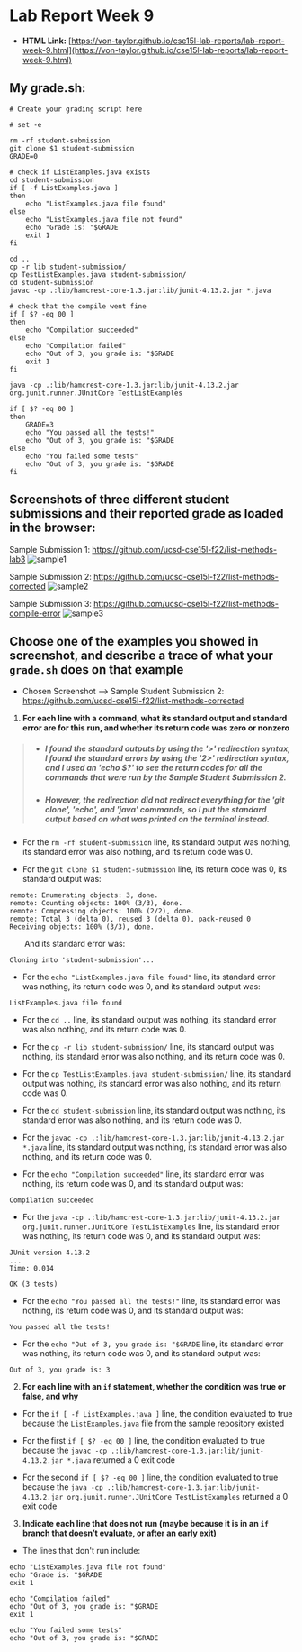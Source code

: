# Lab Report Week 9
- **HTML Link:** [https://von-taylor.github.io/cse15l-lab-reports/lab-report-week-9.html](https://von-taylor.github.io/cse15l-lab-reports/lab-report-week-9.html)

## **My grade.sh:**
```
# Create your grading script here

# set -e

rm -rf student-submission
git clone $1 student-submission
GRADE=0

# check if ListExamples.java exists
cd student-submission
if [ -f ListExamples.java ]
then
    echo "ListExamples.java file found"
else
    echo "ListExamples.java file not found"
    echo "Grade is: "$GRADE
    exit 1
fi

cd ..
cp -r lib student-submission/
cp TestListExamples.java student-submission/
cd student-submission
javac -cp .:lib/hamcrest-core-1.3.jar:lib/junit-4.13.2.jar *.java

# check that the compile went fine
if [ $? -eq 00 ]
then
    echo "Compilation succeeded"
else
    echo "Compilation failed"
    echo "Out of 3, you grade is: "$GRADE
    exit 1
fi

java -cp .:lib/hamcrest-core-1.3.jar:lib/junit-4.13.2.jar org.junit.runner.JUnitCore TestListExamples

if [ $? -eq 00 ]
then
    GRADE=3
    echo "You passed all the tests!"
    echo "Out of 3, you grade is: "$GRADE
else
    echo "You failed some tests"
    echo "Out of 3, you grade is: "$GRADE
fi
```

## **Screenshots of **three** different student submissions and their reported grade as loaded in the browser:**
Sample Submission 1: https://github.com/ucsd-cse15l-f22/list-methods-lab3
![sample1](Week-9-Lab-Reports-Pics/sample1.jpg)

Sample Submission 2: https://github.com/ucsd-cse15l-f22/list-methods-corrected
![sample2](Week-9-Lab-Reports-Pics/sample2.jpg)

Sample Submission 3: https://github.com/ucsd-cse15l-f22/list-methods-compile-error
![sample3](Week-9-Lab-Reports-Pics/sample3.jpg)


## **Choose one of the examples you showed in screenshot, and describe a trace of what your `grade.sh` does on that example**
- Chosen Screenshot --> Sample Student Submission 2: https://github.com/ucsd-cse15l-f22/list-methods-corrected

1) **For each line with a command, what its standard output and standard error are for this run, and whether its return code was zero or nonzero**
> - ##### *I found the standard outputs by using the '>' redirection syntax, I found the standard errors by using the '2>' redirection syntax, and I used an 'echo $?' to see the return codes for all the commands that were run by the Sample Student Submission 2.*
> - ##### *However, the redirection did not redirect everything for the 'git clone', 'echo', and 'java' commands, so I put the standard output based on what was printed on the terminal instead.*

- For the `rm -rf student-submission` line, its standard output was nothing, its standard error was also nothing, and its return code was 0.

- For the `git clone $1 student-submission` line, its return code was 0, its standard output was: 
```
remote: Enumerating objects: 3, done.
remote: Counting objects: 100% (3/3), done.
remote: Compressing objects: 100% (2/2), done.
remote: Total 3 (delta 0), reused 3 (delta 0), pack-reused 0
Receiving objects: 100% (3/3), done.
```
&ensp;&thinsp; &ensp;&thinsp; And its standard error was:
```
Cloning into 'student-submission'...
```

- For the `echo "ListExamples.java file found"` line, its standard error was nothing, its return code was 0, and its standard output was:
```
ListExamples.java file found
```

- For the `cd ..` line, its standard output was nothing, its standard error was also nothing, and its return code was 0.

- For the `cp -r lib student-submission/` line, its standard output was nothing, its standard error was also nothing, and its return code was 0.

- For the `cp TestListExamples.java student-submission/` line, its standard output was nothing, its standard error was also nothing, and its return code was 0.

- For the `cd student-submission` line, its standard output was nothing, its standard error was also nothing, and its return code was 0.

- For the `javac -cp .:lib/hamcrest-core-1.3.jar:lib/junit-4.13.2.jar *.java` line, its standard output was nothing, its standard error was also nothing, and its return code was 0.

- For the `echo "Compilation succeeded"` line, its standard error was nothing, its return code was 0, and its standard output was:
```
Compilation succeeded
```

- For the `java -cp .:lib/hamcrest-core-1.3.jar:lib/junit-4.13.2.jar org.junit.runner.JUnitCore TestListExamples` line, its standard error was nothing, its return code was 0, and its standard output was:
```
JUnit version 4.13.2
...
Time: 0.014

OK (3 tests)
```

- For the `echo "You passed all the tests!"` line, its standard error was nothing, its return code was 0, and its standard output was:
```
You passed all the tests!
```

- For the `echo "Out of 3, you grade is: "$GRADE` line, its standard error was nothing, its return code was 0, and its standard output was:
```
Out of 3, you grade is: 3
```

2) **For each line with an `if` statement, whether the condition was true or false, and why**

- For the `if [ -f ListExamples.java ]` line, the condition evaluated to true because the `ListExamples.java` file from the sample repository existed

- For the first `if [ $? -eq 00 ]` line, the condition evaluated to true because the `javac -cp .:lib/hamcrest-core-1.3.jar:lib/junit-4.13.2.jar *.java` returned a 0 exit code

- For the second `if [ $? -eq 00 ]` line, the condition evaluated to true because the `java -cp .:lib/hamcrest-core-1.3.jar:lib/junit-4.13.2.jar org.junit.runner.JUnitCore TestListExamples` returned a 0 exit code

3) **Indicate each line that does not run (maybe because it is in an `if` branch that doesn’t evaluate, or after an early exit)**

- The lines that don't run include:

```
echo "ListExamples.java file not found"
echo "Grade is: "$GRADE
exit 1
```

```
echo "Compilation failed"
echo "Out of 3, you grade is: "$GRADE
exit 1
```

```
echo "You failed some tests"
echo "Out of 3, you grade is: "$GRADE
```
